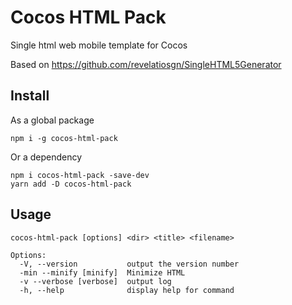 # Cocos HTML Pack

Single html web mobile template for Cocos

Based on https://github.com/revelatiosgn/SingleHTML5Generator

## Install

As a global package

```
npm i -g cocos-html-pack
```

Or a dependency

```
npm i cocos-html-pack -save-dev
yarn add -D cocos-html-pack
```

## Usage

```
cocos-html-pack [options] <dir> <title> <filename>

Options:
  -V, --version           output the version number
  -min --minify [minify]  Minimize HTML
  -v --verbose [verbose]  output log
  -h, --help              display help for command
```
